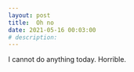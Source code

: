 ```yaml
---
layout: post
title:  Oh no
date: 2021-05-16 00:03:00
# description: 
---
```


I cannot do anything today. Horrible.
